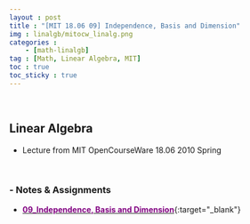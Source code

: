 ```yaml
---
layout : post
title : "[MIT 18.06 09] Independence, Basis and Dimension"
img : linalgb/mitocw_linalg.png
categories : 
    - [math-linalgb]
tag : [Math, Linear Algebra, MIT]
toc : true
toc_sticky : true
---
```


<br/>

## Linear Algebra

- Lecture from MIT OpenCourseWare 18.06 2010 Spring

<br/>

### - Notes & Assignments

- [<span style="color:purple">**09_Independence, Basis and Dimension**</span>](https://drive.google.com/file/d/1QZmztDLb992G5ipyjModk10EoszY1MmP/view?usp=share_link){:target="_blank"}